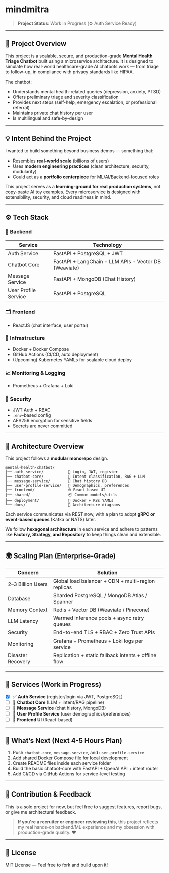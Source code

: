 # mindmitra

> **Project Status**: Work in Progress (⚙️ Auth Service Ready)

---

## 🚀 Project Overview
This project is a scalable, secure, and production-grade **Mental Health Triage Chatbot** built using a microservice architecture. It is designed to simulate how real-world healthcare-grade AI chatbots work — from triage to follow-up, in compliance with privacy standards like HIPAA.

The chatbot:
- Understands mental health-related queries (depression, anxiety, PTSD)
- Offers preliminary triage and severity classification
- Provides next steps (self-help, emergency escalation, or professional referral)
- Maintains private chat history per user
- Is multilingual and safe-by-design

---

## 💡 Intent Behind the Project

I wanted to build something beyond business demos — something that:
- Resembles **real-world scale** (billions of users)
- Uses **modern engineering practices** (clean architecture, security, modularity)
- Could act as a **portfolio centerpiece** for ML/AI/Backend-focused roles

This project serves as a **learning-ground for real production systems**, not copy-paste AI toy examples. Every microservice is designed with extensibility, security, and cloud readiness in mind.

---

## ⚙️ Tech Stack

### 🔧 Backend
| Service | Technology |
|--------|------------|
| Auth Service | FastAPI + PostgreSQL + JWT |
| Chatbot Core | FastAPI + LangChain + LLM APIs + Vector DB (Weaviate) |
| Message Service | FastAPI + MongoDB (Chat History) |
| User Profile Service | FastAPI + PostgreSQL |

### 🗂️ Frontend
- ReactJS (chat interface, user portal)

### 🐳 Infrastructure
- Docker + Docker Compose
- GitHub Actions (CI/CD, auto deployment)
- (Upcoming) Kubernetes YAMLs for scalable cloud deploy

### 📈 Monitoring & Logging
- Prometheus + Grafana + Loki

### 🔐 Security
- JWT Auth + RBAC
- `.env`-based config
- AES256 encryption for sensitive fields
- Secrets are never committed

---

## 🧱 Architecture Overview

This project follows a **modular monorepo** design.

```
mental-health-chatbot/
├── auth-service/           🔐 Login, JWT, register
├── chatbot-core/           🤖 Intent classification, RAG + LLM
├── message-service/        💬 Chat history DB
├── user-profile-service/   👤 Demographics, preferences
├── frontend/               🌐 React-based UI
├── shared/                 📦 Common models/utils
├── deployment/             🐳 Docker + K8s YAMLs
└── docs/                   📄 Architecture diagrams
```

Each service communicates via REST now, with a plan to adopt **gRPC or event-based queues** (Kafka or NATS) later.

We follow **hexagonal architecture** in each service and adhere to patterns like **Factory, Strategy, and Repository** to keep things clean and extensible.

---

## 🌍 Scaling Plan (Enterprise-Grade)

| Concern | Solution |
|--------|----------|
| 2–3 Billion Users | Global load balancer + CDN + multi-region replicas |
| Database | Sharded PostgreSQL / MongoDB Atlas / Spanner |
| Memory Context | Redis + Vector DB (Weaviate / Pinecone) |
| LLM Latency | Warmed inference pools + async retry queues |
| Security | End-to-end TLS + RBAC + Zero Trust APIs |
| Monitoring | Grafana + Prometheus + Loki logs per service |
| Disaster Recovery | Replication + static fallback intents + offline flow |

---

## 🧩 Services (Work in Progress)

- [x] ✅ **Auth Service** (register/login via JWT, PostgreSQL)
- [ ] 🔄 **Chatbot Core** (LLM + intent/RAG pipeline)
- [ ] 🔄 **Message Service** (chat history, MongoDB)
- [ ] 🔄 **User Profile Service** (user demographics/preferences)
- [ ] 🔄 **Frontend UI** (React-based)

---

## 📅 What’s Next (Next 4-5 Hours Plan)

1. Push `chatbot-core`, `message-service`, and `user-profile-service`
2. Add shared Docker Compose file for local development
3. Create README files inside each service folder
4. Build the basic chatbot-core with FastAPI + OpenAI API + intent router
5. Add CI/CD via GitHub Actions for service-level testing

---

## 🙌 Contribution & Feedback

This is a solo project for now, but feel free to suggest features, report bugs, or give me architectural feedback.

> **If you're a recruiter or engineer reviewing this**, this project reflects my real hands-on backend/ML experience and my obsession with production-grade quality. ❤️

---

## 📜 License
MIT License — Feel free to fork and build upon it!

